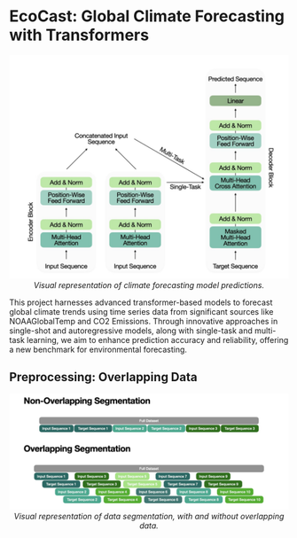 # EcoCast: Global Climate Forecasting with Transformers

<p align="center">
  <img src="/Diagrams/architecture.jpeg" alt="Climate Forecasting Visualization">
  <br>
  <em>Visual representation of climate forecasting model predictions.</em>
</p>

This project harnesses advanced transformer-based models to forecast global climate trends using time series data from significant sources like NOAAGlobalTemp and CO2 Emissions. Through innovative approaches in single-shot and autoregressive models, along with single-task and multi-task learning, we aim to enhance prediction accuracy and reliability, offering a new benchmark for environmental forecasting.

## Preprocessing: Overlapping Data
<p align="center">
  <img src="/Diagrams/segmentation.jpeg" alt="Climate Forecasting Visualization">
  <br>
  <em>Visual representation of data segmentation, with and without overlapping data.</em>
</p>
